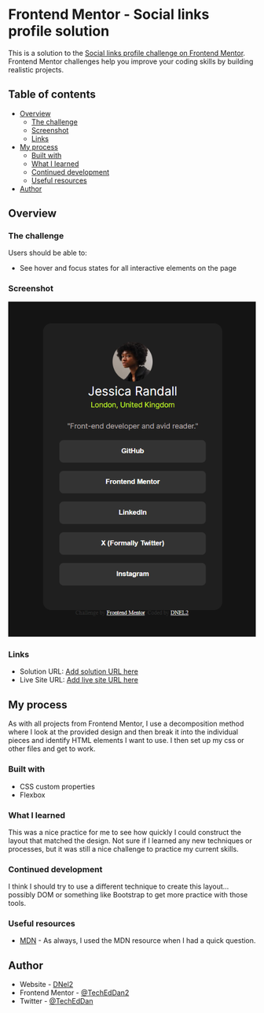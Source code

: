 # Frontend Mentor - Social links profile solution

This is a solution to the [Social links profile challenge on Frontend Mentor](https://www.frontendmentor.io/challenges/social-links-profile-UG32l9m6dQ). Frontend Mentor challenges help you improve your coding skills by building realistic projects. 

## Table of contents

- [Overview](#overview)
  - [The challenge](#the-challenge)
  - [Screenshot](#screenshot)
  - [Links](#links)
- [My process](#my-process)
  - [Built with](#built-with)
  - [What I learned](#what-i-learned)
  - [Continued development](#continued-development)
  - [Useful resources](#useful-resources)
- [Author](#author)

## Overview

### The challenge

Users should be able to:

- See hover and focus states for all interactive elements on the page

### Screenshot

![](./assets/screenshot.PNG)

### Links

- Solution URL: [Add solution URL here](https://your-solution-url.com)
- Live Site URL: [Add live site URL here](https://your-live-site-url.com)

## My process

As with all projects from Frontend Mentor, I use a decomposition method where I look at the provided design and then break it into the individual pieces and identify HTML elements I want to use. I then set up my css or other files and get to work. 

### Built with

- CSS custom properties
- Flexbox

### What I learned

This was a nice practice for me to see how quickly I could construct the layout that matched the design. Not sure if I learned any new techniques or processes, but it was still a nice challenge to practice my current skills. 

### Continued development

I think I should try to use a different technique to create this layout... possibly DOM or something like Bootstrap to get more practice with those tools.  

### Useful resources

- [MDN](https://developer.mozilla.org/en-US/) - As always, I used the MDN resource when I had a quick question.

## Author

- Website - [DNel2](https://github.com/TechEdDan2)
- Frontend Mentor - [@TechEdDan2](https://www.frontendmentor.io/profile/TechEdDan2)
- Twitter - [@TechEdDan](https://twitter.com/TechEdDan)


